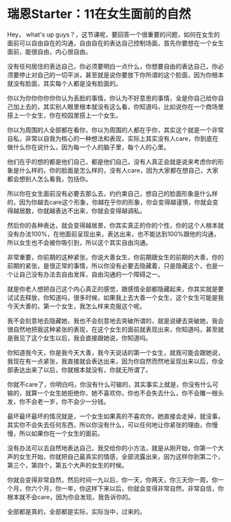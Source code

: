 # 瑞恩Starter：11在女生面前的自然

Hey， what's up guys？，这节课呢，要回答一个很重要的问题，如何在女生的面前可以自由自在的沟通，自由自在的表达自己控制场面，首先你要想在一个女生面前，能很自由，内心很自由。

没有任何居住的表达自己，你必须要明白一点什么，你想要自由的表达自己，你必须要停止对自己的一切平派，甚至就是说你要放下你所谓的这个脸面，因为你根本就没有脸面，其实每个人都是没有脸面的。

你以为你你你你你你认为丢脸的事情，你认为不好意思的事情，全是你自己给你自己加上去的，其实别人眼里根本就没有这么看，你知道吗，比如说你在一个商场里搭上一个女生，你在校园里搭上一个女生。

你以为周围的人全部都在看你，你以为周围的人都在乎你，其实这个就是一个非常自私，非常以自我为核心的一种想法和表现，实际上其实没有人care，你到底在做什么你在说什么，因为每一个人的脑子里，每个人的心里。

他们在乎的想的都是他们自己，都是他们自己，没有人真正会就是说来考虑你的形象是什么样的，你的脸面是怎么样的，没有人care，因为大家都在想自己，大家都会想别人怎么看我，包括你。

所以你在女生面前没有必要去那么去，约约束自己，想自己的脸面形象是什么样的，因为你越去care这个形象，你越在乎你的形象，你会变得越谨慎，你就会变得越居数，你就越表达不出来，你就会变得越调私。

然后你的各种表达，就会变得越居景，你其实真正的你的个性，你的这个人根本就没有办法100%，在他面前呈现出来，表达出来，也不能达到100%跟他的沟通，所以女生也不会被你吸引到，所以这个其实自由沟通。

非常重要，你前期的这种紧张，你说大善女生，你前期跟女生的前期的大善，你的前期的紧张，是很正常的事情，所以你没有必要去隐藏着，只是隐藏这个，也是一个让自己没有办法去自由发挥，自由沟通的一个障碍之一。

就是你老人想把自己这个内心真正的感觉，跟感情全部都隐藏起来，你其实就是要试试去释放，你知道吗，很多时候，如果我上去大善一个女生，这个女生可能是我今天大善的，第一个女生，我怎么样来克服这个呢。

我不会刻意地去隐藏她，我也不会刻意地去突破所谓的，就是说硬去突破她，我会很自然地把我这种紧张的表现，在这个女生的面前就表现出来，你知道吗，甚至就是我见了这个女生以后，我会直接跟她说，你知道吗。

你知道我今天，你是我今天大善，我今天说话的第一个女生，就我可能会跟她说，我现在有一点紧张，我直接就会表达出来，因为你自然而然地呈现出来以后，你全部表达出来了以后，你就根本就没有，你就无所谓了。

你就不care了，你明白吗，你没有什么可输的，其实事实上就是，你没有什么可输的，就算一个女生她拒绝你，她不喜欢你，你也不会失去什么，你不会雕一根头发，你不会老一岁，你不会少一分钱。

最坏最坏最坏的情况就是，一个女生如果真的不喜欢你，她直接会走掉，就没事，其实你不会失去任何东西，所以你没有什么，可以任何地让你紧张的理由，你慢慢，所以如果你在一个女生的面前。

没有办法可以去自然地表达自己，我交给你的小方法，就是从刚开始，你第一个大声的女生开始，你就把自己最真实的情感，全部流露出来，因为这样你到第二个，第三个，第四个，第五个大声的女生的时候。

你就会变得非常自然，然后时间一九以后，你一天，你两天，你三天你一周，你一个月，你六个月，你一年，你这样下来以后，你就会变得非常自然，非常自信，你根本就不会care，因为你会发现，我告诉你的。

全部都是真的，全部都是实际，实际当中，过来的。